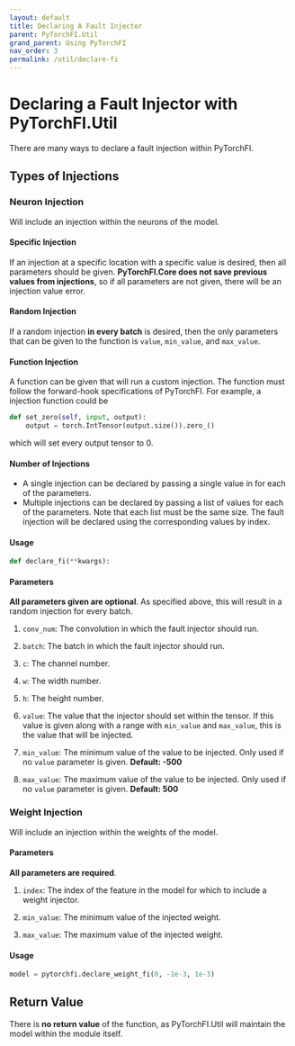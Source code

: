 ```yaml
---
layout: default
title: Declaring A Fault Injector
parent: PyTorchFI.Util
grand_parent: Using PyTorchFI
nav_order: 3
permalink: /util/declare-fi
---
```


# Declaring a Fault Injector with PyTorchFI.Util

There are many ways to declare a fault injection within PyTorchFI.

## Types of Injections

### Neuron Injection

Will include an injection within the neurons of the model.

#### Specific Injection

If an injection at a specific location with a specific value is desired, then all parameters should be given. **PyTorchFI.Core does not save previous values from injections**, so if all parameters are not given, there will be an injection value error.

#### Random Injection

If a random injection **in every batch** is desired, then the only parameters that can be given to the function is `value`, `min_value`, and `max_value`.

#### Function Injection

A function can be given that will run a custom injection. The function must follow the forward-hook specifications of PyTorchFI. For example, a injection function could be

```python
def set_zero(self, input, output):
    output = torch.IntTensor(output.size()).zero_()
```

which will set every output tensor to 0.

#### Number of Injections

- A single injection can be declared by passing a single value in for each of the parameters.
- Multiple injections can be declared by passing a list of values for each of the parameters. Note that each list must be the same size. The fault injection will be declared using the corresponding values by index.

#### Usage

```python
def declare_fi(**kwargs):
```

#### Parameters

**All parameters given are optional**. As specified above, this will result in a random injection for every batch.

1. `conv_num`: The convolution in which the fault injector should run.

2. `batch`: The batch in which the fault injector should run.

3. `c`: The channel number.

4. `w`: The width number.

5. `h`: The height number.

6. `value`: The value that the injector should set within the tensor. If this value is given along with a range with `min_value` and `max_value`, this is the value that will be injected.

7. `min_value`: The minimum value of the value to be injected. Only used if no `value` parameter is given. **Default: -500**

8. `max_value`: The maximum value of the value to be injected. Only used if no `value` parameter is given. **Default: 500**

### Weight Injection

Will include an injection within the weights of the model.

#### Parameters

**All parameters are required**.

1. `index`: The index of the feature in the model for which to include a weight injector.

2. `min_value`: The minimum value of the injected weight.

3. `max_value`: The maximum value of the injected weight.

#### Usage

```python
model = pytorchfi.declare_weight_fi(0, -1e-3, 1e-3)
```

## Return Value

There is **no return value** of the function, as PyTorchFI.Util will maintain the model within the module itself.
